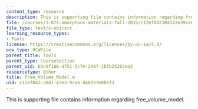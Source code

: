 ```yaml
---
content_type: resource
description: This is supporting file contains information regarding free_volume_model.
file: /courses/3-071-amorphous-materials-fall-2015/c12ef842304143e39ce6448d37e8bef3_Free_Volume_Model.m
file_type: text/x-objcsrc
learning_resource_types:
- Tools
license: https://creativecommons.org/licenses/by-nc-sa/4.0/
ocw_type: OCWFile
parent_title: Tools
parent_type: CourseSection
parent_uid: 03c9f166-4751-5c7e-2447-1b5b252b2ea2
resourcetype: Other
title: Free_Volume_Model.m
uid: c12ef842-3041-43e3-9ce6-448d37e8bef3
---
```

This is supporting file contains information regarding free_volume_model.